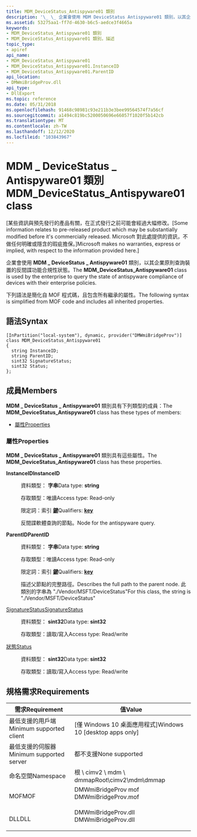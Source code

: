 ```yaml
---
title: MDM_DeviceStatus_Antispyware01 類別
description: '\_ \_ 企業會使用 MDM DeviceStatus Antispyware01 類別，以其企業原則查詢裝置的反間諜功能合規性狀態。'
ms.assetid: 53275aa1-ff7d-4630-b6c5-aedce3f4665a
keywords:
- MDM_DeviceStatus_Antispyware01 類別
- MDM_DeviceStatus_Antispyware01 類別，描述
topic_type:
- apiref
api_name:
- MDM_DeviceStatus_Antispyware01
- MDM_DeviceStatus_Antispyware01.InstanceID
- MDM_DeviceStatus_Antispyware01.ParentID
api_location:
- DMWmiBridgeProv.dll
api_type:
- DllExport
ms.topic: reference
ms.date: 05/31/2018
ms.openlocfilehash: 91468c98981c93e211b3e3bee99564574f7a56cf
ms.sourcegitcommit: a1494c819bc5200050696e66057f1020f5b142cb
ms.translationtype: MT
ms.contentlocale: zh-TW
ms.lasthandoff: 12/12/2020
ms.locfileid: "103843967"
---
```

# <a name="mdm_devicestatus_antispyware01-class"></a><span data-ttu-id="b0419-105">MDM \_ DeviceStatus \_ Antispyware01 類別</span><span class="sxs-lookup"><span data-stu-id="b0419-105">MDM\_DeviceStatus\_Antispyware01 class</span></span>

<span data-ttu-id="b0419-106">\[某些資訊與預先發行的產品有關，在正式發行之前可能會經過大幅修改。</span><span class="sxs-lookup"><span data-stu-id="b0419-106">\[Some information relates to pre-released product which may be substantially modified before it's commercially released.</span></span> <span data-ttu-id="b0419-107">Microsoft 對此處提供的資訊，不做任何明確或隱含的瑕疵擔保。\]</span><span class="sxs-lookup"><span data-stu-id="b0419-107">Microsoft makes no warranties, express or implied, with respect to the information provided here.\]</span></span>

<span data-ttu-id="b0419-108">企業會使用 **MDM \_ DeviceStatus \_ Antispyware01** 類別，以其企業原則查詢裝置的反間諜功能合規性狀態。</span><span class="sxs-lookup"><span data-stu-id="b0419-108">The **MDM\_DeviceStatus\_Antispyware01** class is used by the enterprise to query the state of antispyware compliance of devices with their enterprise policies.</span></span>

<span data-ttu-id="b0419-109">下列語法是簡化自 MOF 程式碼，且包含所有繼承的屬性。</span><span class="sxs-lookup"><span data-stu-id="b0419-109">The following syntax is simplified from MOF code and includes all inherited properties.</span></span>

## <a name="syntax"></a><span data-ttu-id="b0419-110">語法</span><span class="sxs-lookup"><span data-stu-id="b0419-110">Syntax</span></span>

``` syntax
[InPartition("local-system"), dynamic, provider("DMWmiBridgeProv")]
class MDM_DeviceStatus_Antispyware01
{
  string InstanceID;
  string ParentID;
  sint32 SignatureStatus;
  sint32 Status;
};
```

## <a name="members"></a><span data-ttu-id="b0419-111">成員</span><span class="sxs-lookup"><span data-stu-id="b0419-111">Members</span></span>

<span data-ttu-id="b0419-112">**MDM \_ DeviceStatus \_ Antispyware01** 類別具有下列類型的成員：</span><span class="sxs-lookup"><span data-stu-id="b0419-112">The **MDM\_DeviceStatus\_Antispyware01** class has these types of members:</span></span>

-   [<span data-ttu-id="b0419-113">屬性</span><span class="sxs-lookup"><span data-stu-id="b0419-113">Properties</span></span>](#properties)

### <a name="properties"></a><span data-ttu-id="b0419-114">屬性</span><span class="sxs-lookup"><span data-stu-id="b0419-114">Properties</span></span>

<span data-ttu-id="b0419-115">**MDM \_ DeviceStatus \_ Antispyware01** 類別具有這些屬性。</span><span class="sxs-lookup"><span data-stu-id="b0419-115">The **MDM\_DeviceStatus\_Antispyware01** class has these properties.</span></span>

<dl> <dt>

<span data-ttu-id="b0419-116">**InstanceID**</span><span class="sxs-lookup"><span data-stu-id="b0419-116">**InstanceID**</span></span>
</dt> <dd> <dl> <dt>

<span data-ttu-id="b0419-117">資料類型： **字串**</span><span class="sxs-lookup"><span data-stu-id="b0419-117">Data type: **string**</span></span>
</dt> <dt>

<span data-ttu-id="b0419-118">存取類型：唯讀</span><span class="sxs-lookup"><span data-stu-id="b0419-118">Access type: Read-only</span></span>
</dt> <dt>

<span data-ttu-id="b0419-119">限定詞：索引 [**鍵**](/windows/desktop/WmiSdk/key-qualifier)</span><span class="sxs-lookup"><span data-stu-id="b0419-119">Qualifiers: [**key**](/windows/desktop/WmiSdk/key-qualifier)</span></span>
</dt> </dl>

<span data-ttu-id="b0419-120">反間諜軟體查詢的節點。</span><span class="sxs-lookup"><span data-stu-id="b0419-120">Node for the antispyware query.</span></span>

</dd> <dt>

<span data-ttu-id="b0419-121">**ParentID**</span><span class="sxs-lookup"><span data-stu-id="b0419-121">**ParentID**</span></span>
</dt> <dd> <dl> <dt>

<span data-ttu-id="b0419-122">資料類型： **字串**</span><span class="sxs-lookup"><span data-stu-id="b0419-122">Data type: **string**</span></span>
</dt> <dt>

<span data-ttu-id="b0419-123">存取類型：唯讀</span><span class="sxs-lookup"><span data-stu-id="b0419-123">Access type: Read-only</span></span>
</dt> <dt>

<span data-ttu-id="b0419-124">限定詞：索引 [**鍵**](/windows/desktop/WmiSdk/key-qualifier)</span><span class="sxs-lookup"><span data-stu-id="b0419-124">Qualifiers: [**key**](/windows/desktop/WmiSdk/key-qualifier)</span></span>
</dt> </dl>

<span data-ttu-id="b0419-125">描述父節點的完整路徑。</span><span class="sxs-lookup"><span data-stu-id="b0419-125">Describes the full path to the parent node.</span></span> <span data-ttu-id="b0419-126">此類別的字串為 "./Vendor/MSFT/DeviceStatus"</span><span class="sxs-lookup"><span data-stu-id="b0419-126">For this class, the string is "./Vendor/MSFT/DeviceStatus"</span></span>

</dd> <dt>

[<span data-ttu-id="b0419-127">SignatureStatus</span><span class="sxs-lookup"><span data-stu-id="b0419-127">SignatureStatus</span></span>](/windows/client-management/mdm/devicestatus-csp#devicestatus-antivirus-signaturestatus)
</dt> <dd> <dl> <dt>

<span data-ttu-id="b0419-128">資料類型： **sint32**</span><span class="sxs-lookup"><span data-stu-id="b0419-128">Data type: **sint32**</span></span>
</dt> <dt>

<span data-ttu-id="b0419-129">存取類型：讀取/寫入</span><span class="sxs-lookup"><span data-stu-id="b0419-129">Access type: Read/write</span></span>
</dt> </dl>

</dd> <dt>

[<span data-ttu-id="b0419-130">狀態</span><span class="sxs-lookup"><span data-stu-id="b0419-130">Status</span></span>](/windows/client-management/mdm/devicestatus-csp#devicestatus-battery-status)
</dt> <dd> <dl> <dt>

<span data-ttu-id="b0419-131">資料類型： **sint32**</span><span class="sxs-lookup"><span data-stu-id="b0419-131">Data type: **sint32**</span></span>
</dt> <dt>

<span data-ttu-id="b0419-132">存取類型：讀取/寫入</span><span class="sxs-lookup"><span data-stu-id="b0419-132">Access type: Read/write</span></span>
</dt> </dl>

</dd> </dl>

## <a name="requirements"></a><span data-ttu-id="b0419-133">規格需求</span><span class="sxs-lookup"><span data-stu-id="b0419-133">Requirements</span></span>



| <span data-ttu-id="b0419-134">需求</span><span class="sxs-lookup"><span data-stu-id="b0419-134">Requirement</span></span> | <span data-ttu-id="b0419-135">值</span><span class="sxs-lookup"><span data-stu-id="b0419-135">Value</span></span> |
|-------------------------------------|------------------------------------------------------------------------------------------------|
| <span data-ttu-id="b0419-136">最低支援的用戶端</span><span class="sxs-lookup"><span data-stu-id="b0419-136">Minimum supported client</span></span><br/> | <span data-ttu-id="b0419-137">\[僅 Windows 10 桌面應用程式\]</span><span class="sxs-lookup"><span data-stu-id="b0419-137">Windows 10 \[desktop apps only\]</span></span><br/>                                                    |
| <span data-ttu-id="b0419-138">最低支援的伺服器</span><span class="sxs-lookup"><span data-stu-id="b0419-138">Minimum supported server</span></span><br/> | <span data-ttu-id="b0419-139">都不支援</span><span class="sxs-lookup"><span data-stu-id="b0419-139">None supported</span></span><br/>                                                                      |
| <span data-ttu-id="b0419-140">命名空間</span><span class="sxs-lookup"><span data-stu-id="b0419-140">Namespace</span></span><br/>                | <span data-ttu-id="b0419-141">根 \\ cimv2 \\ mdm \\ dmmap</span><span class="sxs-lookup"><span data-stu-id="b0419-141">Root\\cimv2\\mdm\\dmmap</span></span><br/>                                                             |
| <span data-ttu-id="b0419-142">MOF</span><span class="sxs-lookup"><span data-stu-id="b0419-142">MOF</span></span><br/>                      | <dl> <span data-ttu-id="b0419-143"><dt>DMWmiBridgeProv mof</dt></span><span class="sxs-lookup"><span data-stu-id="b0419-143"><dt>DMWmiBridgeProv.mof</dt></span></span> </dl> |
| <span data-ttu-id="b0419-144">DLL</span><span class="sxs-lookup"><span data-stu-id="b0419-144">DLL</span></span><br/>                      | <dl> <span data-ttu-id="b0419-145"><dt>DMWmiBridgeProv.dll</dt></span><span class="sxs-lookup"><span data-stu-id="b0419-145"><dt>DMWmiBridgeProv.dll</dt></span></span> </dl> |



 

